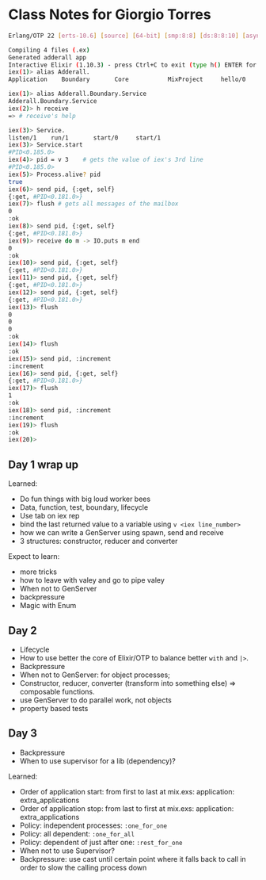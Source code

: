 
# Class Notes for Giorgio Torres


```bash
Erlang/OTP 22 [erts-10.6] [source] [64-bit] [smp:8:8] [ds:8:8:10] [async-threads:1] [hipe]

Compiling 4 files (.ex)
Generated adderall app
Interactive Elixir (1.10.3) - press Ctrl+C to exit (type h() ENTER for help)
iex(1)> alias Adderall.                
Application    Boundary       Core           MixProject     hello/0        

iex(1)> alias Adderall.Boundary.Service
Adderall.Boundary.Service
iex(2)> h receive
=> # receive's help

iex(3)> Service.     
listen/1    run/1       start/0     start/1     
iex(3)> Service.start
#PID<0.185.0>
iex(4)> pid = v 3    # gets the value of iex's 3rd line
#PID<0.185.0>
iex(5)> Process.alive? pid
true
iex(6)> send pid, {:get, self}
{:get, #PID<0.181.0>}
iex(7)> flush # gets all messages of the mailbox
0
:ok
iex(8)> send pid, {:get, self}
{:get, #PID<0.181.0>}
iex(9)> receive do m -> IO.puts m end
0
:ok
iex(10)> send pid, {:get, self}       
{:get, #PID<0.181.0>}
iex(11)> send pid, {:get, self}
{:get, #PID<0.181.0>}
iex(12)> send pid, {:get, self}
{:get, #PID<0.181.0>}
iex(13)> flush
0
0
0
:ok
iex(14)> flush                 
:ok
iex(15)> send pid, :increment
:increment
iex(16)> send pid, {:get, self}
{:get, #PID<0.181.0>}
iex(17)> flush                 
1
:ok
iex(18)> send pid, :increment
:increment
iex(19)> flush
:ok
iex(20)>
```

## Day 1 wrap up

Learned:
- Do fun things with big loud worker bees
- Data, function, test, boundary, lifecycle
- Use tab on iex rep
- bind the last returned value to a variable using `v <iex line_number>`
- how we can write a GenServer using spawn, send and receive
- 3 structures: constructor, reducer and converter

Expect to learn:
- more tricks
- how to leave with valey and go to pipe valey
- When not to GenServer
- backpressure
- Magic with Enum

## Day 2

- Lifecycle
- How to use better the core of Elixir/OTP to balance better `with` and `|>`.
- Backpressure
- When not to GenServer: for object processes;
- Constructor, reducer, converter (transform into something else) => composable functions.
- use GenServer to do parallel work, not objects
- property based tests

## Day 3

- Backpressure
- When to use supervisor for a lib (dependency)?

Learned:
- Order of application start: from first to last at mix.exs: application: extra_applications
- Order of application stop: from last to first at mix.exs: application: extra_applications
- Policy: independent processes: `:one_for_one`
- Policy: all dependent: `:one_for_all`
- Policy: dependent of just after one: `:rest_for_one`
- When not to use Supervisor?
- Backpressure: use cast until certain point where it falls back to call in order to slow the calling process down
